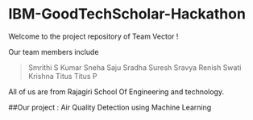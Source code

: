# IBM-GoodTechScholar-Hackathon
Welcome to the project repository of Team Vector !

Our team members include
> Smrithi S Kumar
> Sneha Saju
> Sradha Suresh
> Sravya Renish
>  Swati Krishna
> Titus Titus P 

All of us are from Rajagiri School Of Engineering and technology.

##Our project : Air Quality Detection using Machine Learning



